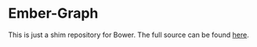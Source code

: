 # Ember-Graph

This is just a shim repository for Bower. The full source can be found [here](https://github.com/gordonkristan/ember-graph).
